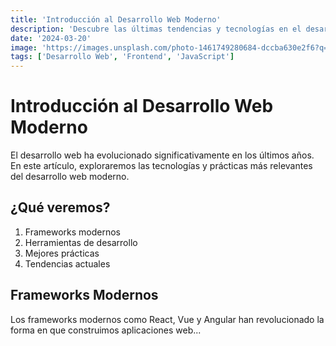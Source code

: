 ```yaml
---
title: 'Introducción al Desarrollo Web Moderno'
description: 'Descubre las últimas tendencias y tecnologías en el desarrollo web moderno, desde frameworks hasta mejores prácticas.'
date: '2024-03-20'
image: 'https://images.unsplash.com/photo-1461749280684-dccba630e2f6?q=80&w=2069&auto=format&fit=crop'
tags: ['Desarrollo Web', 'Frontend', 'JavaScript']
---
```


# Introducción al Desarrollo Web Moderno

El desarrollo web ha evolucionado significativamente en los últimos años. En este artículo, exploraremos las tecnologías y prácticas más relevantes del desarrollo web moderno.

## ¿Qué veremos?

1. Frameworks modernos
2. Herramientas de desarrollo
3. Mejores prácticas
4. Tendencias actuales

## Frameworks Modernos

Los frameworks modernos como React, Vue y Angular han revolucionado la forma en que construimos aplicaciones web...